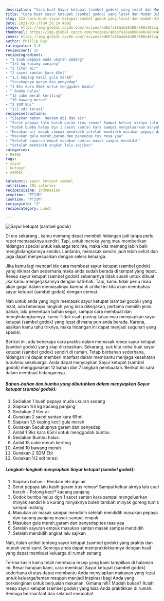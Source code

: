 ```yaml
---
description: "Cara buat Sayur ketupat (sambel godok) yang lezat dan Mudah Dibuat"
title: "Cara buat Sayur ketupat (sambel godok) yang lezat dan Mudah Dibuat"
slug: 522-cara-buat-sayur-ketupat-sambel-godok-yang-lezat-dan-mudah-dibuat
date: 2021-03-17T00:36:24.490Z
image: https://img-global.cpcdn.com/recipes/ad65fa18aab68a80/680x482cq70/sayur-ketupat-sambel-godok-foto-resep-utama.jpg
thumbnail: https://img-global.cpcdn.com/recipes/ad65fa18aab68a80/680x482cq70/sayur-ketupat-sambel-godok-foto-resep-utama.jpg
cover: https://img-global.cpcdn.com/recipes/ad65fa18aab68a80/680x482cq70/sayur-ketupat-sambel-godok-foto-resep-utama.jpg
author: Phillip Day
ratingvalue: 3.8
reviewcount: 15
recipeingredient:
- "1 buah pepaya muda ukuran sedang"
- "1/4 kg kacang panjang"
- "2 liter air"
- "2 sacet santan kara 65ml"
- "1,5 keping kecil gula merah"
- "Secukupnya garam dan penyedap"
- "1 Bks kara 65ml untuk menggodok bumbu"
- " Bumbu halus"
- "15 cabe merah keriting"
- "10 bawang merah"
- "2 SDM Ebi"
- "1/2 sdt terasi"
recipeinstructions:
- "Siapkan bahan  Rendam ebi dgn air"
- "Serut pepaya lalu kasih garam trus remas² Sampai keluar airnya lalu cuci bersih Potong kecil² kacang panjang"
- "Godok bumbu halus dgn 1 sacet santan kara sampai mengeluarkan minyak sendiri klo kurang minyaknya boleh tambah minyak goreng tumis sampai matang"
- "Masukan air masak sampai mendidih setelah mendidih masukan pepaya dan kacang panjang masak sampai empuk"
- "Masukan gula merah,garam dan penyedap tes rasa yaa"
- "Setelah sayuran empuk masukan santan masak sampai mendidih"
- "Setelah mendidih angkat lalu sajikan"
categories:
- Resep
tags:
- sayur
- ketupat
- sambel

katakunci: sayur ketupat sambel 
nutrition: 291 calories
recipecuisine: Indonesian
preptime: "PT13M"
cooktime: "PT31M"
recipeyield: "2"
recipecategory: Lunch

---
```



![Sayur ketupat (sambel godok)](https://img-global.cpcdn.com/recipes/ad65fa18aab68a80/680x482cq70/sayur-ketupat-sambel-godok-foto-resep-utama.jpg)

Di era  sekarang , kamu memang dapat membeli hidangan jadi tanpa perlu repot memasaknya sendiri. Tapi, untuk mereka yang mau memberikan hidangan special untuk keluarga tercinta, maka kita memang lebih baik menghidangkannya sendiri. Lantaran, memasak sendiri jauh lebih sehat dan juga dapat menyesuaikan dengan selera keluarga.

Jika kamu lagi mencari ide cara membuat sayur ketupat (sambel godok) yang nikmat dan sederhana,maka anda sudah berada di tempat yang tepat. Resep sayur ketupat (sambel godok)  sebenarnya tidak susah untuk dibuat jika kamu mengerjakannya dengan hati-hati. Tapi, kamu tidak perlu risau akan gagal dalam memasaknya 
karena di artikel ini kita akan membahas sayur ketupat (sambel godok) dengan cermat.  



Nah untuk anda yang ingin memasak sayur ketupat (sambel godok) yang lezat, ada beberapa langkah yang bisa dikerjakan, pertama memilih jenis bahan, lalu penentuan bahan segar, sampai cara membuat dan menghidangkannya. kamu Tidak usah pusing kalau mau menyiapkan sayur ketupat (sambel godok) yang lezat di mana pun anda berada. Karena, asalkan kamu  tahu triknya, maka hidangan ini dapat menjadi suguhan yang spesial.

Berikut ini, ada beberapa cara praktis  dalam memasak resep sayur ketupat (sambel godok) yang siap dikreasikan. Sekarang, yuk kita coba buat sayur ketupat (sambel godok) sendiri di rumah. Tetap berbahan sederhana, hidangan ini dapat memberi manfaat dalam membantu menjaga kesehatan tubuhmu sekeluarga. Anda dapat menyiapkan Sayur ketupat (sambel godok) menggunakan 12 bahan dan 7 langkah pembuatan. Berikut ini cara dalam membuat hidangannya.

<!--inarticleads1-->

##### Bahan-bahan dan bumbu yang dibutuhkan dalam menyiapkan Sayur ketupat (sambel godok):

1. Sediakan 1 buah pepaya muda ukuran sedang
1. Siapkan 1/4 kg kacang panjang
1. Sediakan 2 liter air
1. Gunakan 2 sacet santan kara 65ml
1. Siapkan 1,5 keping kecil gula merah
1. Gunakan Secukupnya garam dan penyedap
1. Ambil 1 Bks kara 65ml untuk menggodok bumbu
1. Sediakan  Bumbu halus:
1. Ambil 15 cabe merah keriting
1. Ambil 10 bawang merah
1. Gunakan 2 SDM Ebi
1. Gunakan 1/2 sdt terasi




<!--inarticleads2-->

##### Langkah-langkah menyiapkan Sayur ketupat (sambel godok):

1. Siapkan bahan  - Rendam ebi dgn air
1. Serut pepaya lalu kasih garam trus remas² Sampai keluar airnya lalu cuci bersih - Potong kecil² kacang panjang
1. Godok bumbu halus dgn 1 sacet santan kara sampai mengeluarkan minyak sendiri klo kurang minyaknya boleh tambah minyak goreng tumis sampai matang
1. Masukan air masak sampai mendidih setelah mendidih masukan pepaya dan kacang panjang masak sampai empuk
1. Masukan gula merah,garam dan penyedap tes rasa yaa
1. Setelah sayuran empuk masukan santan masak sampai mendidih
1. Setelah mendidih angkat lalu sajikan




Nah, itulah artikel tentang  sayur ketupat (sambel godok)  yang praktis dan mudah versi kami. Semoga anda dapat mempraktekkannya dengan hasil yang dapat membuat keluarga di rumah senang. 

Terima kasih kamu telah membaca resep yang kami tampilkan di halaman ini. Besar harapan kami, cara membuat  Sayur ketupat (sambel godok) sederhana di atas dapat membantu Anda menyiapkan makanan yang lezat untuk keluarga/teman maupun menjadi inspirasi bagi Anda yang berkeinginan untuk berjualan makanan. Gimana nih? Mudah bukan? Itulah resep sayur ketupat (sambel godok) yang bisa Anda praktikkan di rumah. Semoga bermanfaat dan selamat mencoba!

